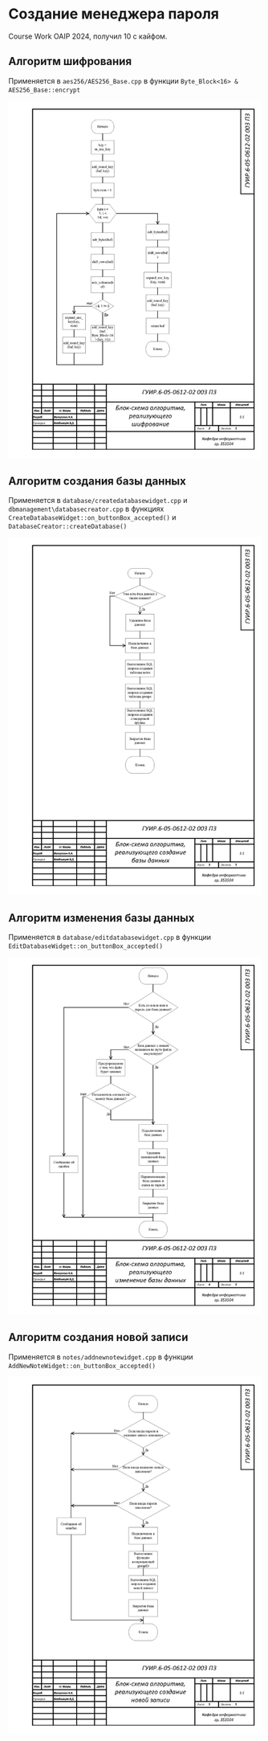 # Создание менеджера пароля

Course Work OAIP 2024, получил 10 с кайфом.
 
## Алгоритм шифрования
 
Применяется в `aes256/AES256_Base.cpp` в функции `Byte_Block<16> & AES256_Base::encrypt`
 
![Algorithm scheme](schemes/1.png)
 
## Алгоритм создания базы данных
 
Применяется в `database/createdatabasewidget.cpp` и `dbmanagement\databasecreator.cpp` в функциях
`CreateDatabaseWidget::on_buttonBox_accepted()` и `DatabaseCreator::createDatabase()`
 
![Algorithm scheme](schemes/2.png)
 
## Алгоритм изменения базы данных
 
Применяется в `database/editdatabasewidget.cpp` в функции `EditDatabaseWidget::on_buttonBox_accepted()`

![Algorithm scheme](schemes/3.png)
 
## Алгоритм создания новой записи 
 
Применяется в `notes/addnewnotewidget.cpp` в функции `AddNewNoteWidget::on_buttonBox_accepted()`

![Algorithm scheme](schemes/4.png)

